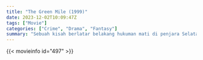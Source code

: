 ```yaml
---
title: "The Green Mile (1999)"
date: 2023-12-02T10:09:47Z
tags: ["Movie"]
categories: ["Crime", "Drama", "Fantasy"]
summary: "Sebuah kisah berlatar belakang hukuman mati di penjara Selatan, di mana raksasa lembut John memiliki kekuatan misterius untuk menyembuhkan penyakit manusia. Ketika penjaga utama, Paul, mengakui pemberian John, dia mencoba membantu mencegah eksekusi pria yang dihukum itu..."
---
```


<mux-player stream-type="on-demand"
src="https://kp3d-my.sharepoint.com/personal/ryoo_kp3d_onmicrosoft_com/_layouts/15/download.aspx?share=EQu4CXzFx1lFsNfxYL6an7kBt5h-NaNoyUcA1HR1tcBZPA" prefer-playback="mse" controls>

</mux-player>


{{< movieinfo id="497" >}}

<script src="https://cdn.jsdelivr.net/npm/@mux/mux-player"></script>

 <script type="application/ld+json ">
{
"@context": "https://schema.org/",
"@type": "VideoObject",
"name": "The Green Mile (1999)",
"contentUrl": "https://stream.mux.com/B01wuu5JejPm96FZps3012yEyy9Hp85HivC1v4hNlPlOY.m3u8",
"thumbnailUrl": "https://www.themoviedb.org/t/p/original/b3YKSf7aHLA1XZ4flqfFFN9YGrE.jpg?width=314&fit_mode=preserve&time=25",
"uploadDate": "2023-12-02T10:09:47Z",
}

</script>